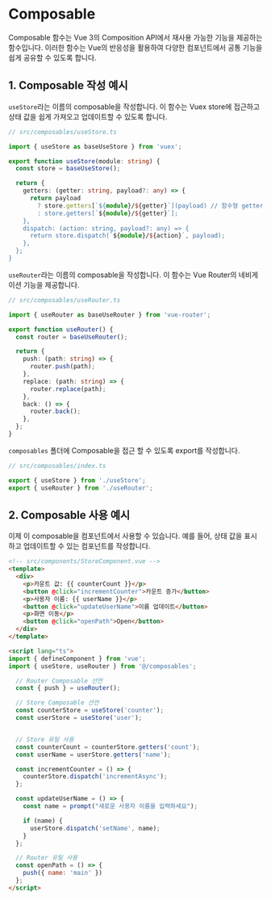 
# Composable

Composable 함수는 Vue 3의 Composition API에서 재사용 가능한 기능을 제공하는 함수입니다. 이러한 함수는 Vue의 반응성을 활용하여 다양한 컴포넌트에서 공통 기능을 쉽게 공유할 수 있도록 합니다.

## 1. Composable 작성 예시

`useStore`라는 이름의 composable을 작성합니다. 이 함수는 Vuex store에 접근하고 상태 값을 쉽게 가져오고 업데이트할 수 있도록 합니다.

```typescript
// src/composables/useStore.ts

import { useStore as baseUseStore } from 'vuex';

export function useStore(module: string) {
  const store = baseUseStore();

  return {
    getters: (getter: string, payload?: any) => {
      return payload
        ? store.getters[`${module}/${getter}`](payload) // 함수형 getter 호출
        : store.getters[`${module}/${getter}`];
    },
    dispatch: (action: string, payload?: any) => {
      return store.dispatch(`${module}/${action}`, payload);
    },
  };
}
```

`useRouter`라는 이름의 composable을 작성합니다. 이 함수는 Vue Router의 네비게이션 기능을 제공합니다.

```typescript
// src/composables/useRouter.ts

import { useRouter as baseUseRouter } from 'vue-router';

export function useRouter() {
  const router = baseUseRouter();

  return {
    push: (path: string) => {
      router.push(path);
    },
    replace: (path: string) => {
      router.replace(path);
    },
    back: () => {
      router.back();
    },
  };
}
```

`composables` 폴더에 Composable을 접근 할 수 있도록 export를 작성합니다.

```typescript
// src/composables/index.ts

export { useStore } from './useStore';
export { useRouter } from './useRouter';
```

## 2. Composable 사용 예시

이제 이 composable을 컴포넌트에서 사용할 수 있습니다. 예를 들어, 상태 값을 표시하고 업데이트할 수 있는 컴포넌트를 작성합니다.

```html
<!-- src/components/StoreComponent.vue -->
<template>
  <div>
    <p>카운트 값: {{ counterCount }}</p>
    <button @click="incrementCounter">카운트 증가</button>
    <p>사용자 이름: {{ userName }}</p>
    <button @click="updateUserName">이름 업데이트</button>
    <p>화면 이동</p>
    <button @click="openPath">Open</button>
  </div>
</template>

<script lang="ts">
import { defineComponent } from 'vue';
import { useStore, useRouter } from '@/composables';

  // Router Composable 선언
  const { push } = useRouter();

  // Store Composable 선언
  const counterStore = useStore('counter');
  const userStore = useStore('user');


  // Store 유틸 사용
  const counterCount = counterStore.getters('count');
  const userName = userStore.getters('name');

  const incrementCounter = () => {
    counterStore.dispatch('incrementAsync');
  };

  const updateUserName = () => {
    const name = prompt("새로운 사용자 이름을 입력하세요");

    if (name) {
      userStore.dispatch('setName', name);
    }
  };

  // Router 유틸 사용
  const openPath = () => {
    push({ name: 'main' })
  };
</script>
```
